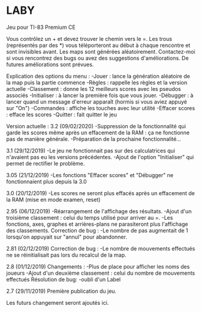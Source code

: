 # LABY
Jeu pour TI-83 Premium CE

Vous contrôlez un + et devez trouver le chemin vers le =. Les trous (représentés par des *) vous téléporteront au début à chaque rencontre et sont invisibles avant.
Les maps sont générées aléatoirement.
Contactez-moi si vous rencontrez des bugs ou avez des suggestions d'améliorations. De futures améliorations sont prévues.

Explication des options du menu :
-Jouer : lance la génération aléatoire de la map puis la partie commence
-Règles : rappelle les règles et la version actuelle
-Classement : donne les 12 meilleurs scores avec les pseudos associés
-Initialiser : à lancer la première fois que vous jouer.
-Débugger : à lancer quand un message d'erreur apparaît (hormis si vous aviez appuyé sur "On")
-Commandes : affiche les touches avec leur utilité
-Effacer scores : efface les scores
-Quitter : fait quitter le jeu

Version actuelle : 3.2 (09/02/2020)
-Suppression de la fonctionnalité qui garde les scores même après un effacement de la RAM : ça ne fonctionne pas de manière générale.
-Préparation de la prochaine fonctionnalité...

3.1 (29/12/2019)
-Le jeu ne fonctionnait pas sur des calculatrices qui n'avaient pas eu les versions précédentes.
-Ajout de l'option "Initialiser" qui permet de rectifier le problème.

3.05 (21/12/2019)
-Les fonctions "Effacer scores" et "Débugger" ne fonctionnaient plus depuis la 3.0

3.0 (20/12/2019)
-Les scores ne seront plus effacés après un effacement de la RAM (mise en mode examen, reset)

2.95 (06/12/2019)
-Réarrangement de l'affichage des résultats.
-Ajout d'un troisième classement : celui du temps utilisé pour arriver au =.
-Les fonctions, axes, graphes et arrières-plans ne parasiteront plus l'affichage des classements.
Correction de bug :
-Le nombre de pas augmentait de 1 lorsqu'on appuyait sur "annul" pour abandonner.

2.81 (02/12/2019)
Correction de bug :
-Le nombre de mouvements effectués ne se réinitialisait pas lors du recalcul de la map.

2.8 (01/12/2019)
Changements :
-Plus de place pour afficher les noms des joueurs
-Ajout d'un deuxième classement : celui du nombre de mouvements effectués
Résolution de bug:
-oubli d'un Label

2.7 (29/11/2019)
Première publication du jeu.

Les futurs changement seront ajoutés ici.
